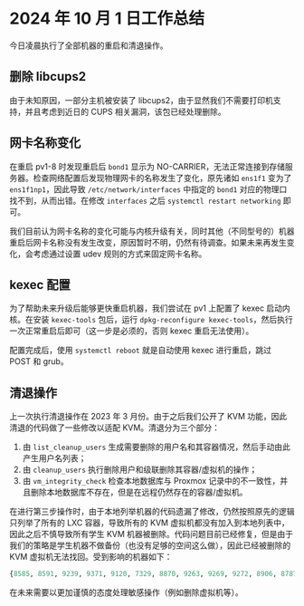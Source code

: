 # 2024 年 10 月 1 日工作总结

今日凌晨执行了全部机器的重启和清退操作。

## 删除 libcups2

由于未知原因，一部分主机被安装了 libcups2，由于显然我们不需要打印机支持，并且考虑到近日的 CUPS 相关漏洞，该包已经处理删除。

## 网卡名称变化

在重启 pv1-8 时发现重启后 `bond1` 显示为 NO-CARRIER，无法正常连接到存储服务器。检查网络配置后发现物理网卡的名称发生了变化，原先诸如 `ens1f1` 变为了 `ens1f1np1`，因此导致 `/etc/network/interfaces` 中指定的 `bond1` 对应的物理口找不到，从而出错。在修改 `interfaces` 之后 `systemctl restart networking` 即可。

我们目前认为网卡名称的变化可能与内核升级有关，同时其他（不同型号的）机器重启后网卡名称没有发生改变，原因暂时不明，仍然有待调查。如果未来再发生变化，会考虑通过设置 udev 规则的方式来固定网卡名称。

## kexec 配置

为了帮助未来升级后能够更快重启机器，我们尝试在 pv1 上配置了 kexec 启动内核。在安装 `kexec-tools` 包后，运行 `dpkg-reconfigure kexec-tools`，然后执行一次正常重启后即可（这一步是必须的，否则 kexec 重启无法使用）。

配置完成后，使用 `systemctl reboot` 就是自动使用 kexec 进行重启，跳过 POST 和 grub。

## 清退操作

上一次执行清退操作在 2023 年 3 月份。由于之后我们公开了 KVM 功能，因此清退的代码做了一些修改以适配 KVM。清退分为三个部分：

1. 由 `list_cleanup_users` 生成需要删除的用户名和其容器情况，然后手动由此产生用户名列表；
2. 由 `cleanup_users` 执行删除用户和级联删除其容器/虚拟机的操作；
3. 由 `vm_integrity_check` 检查本地数据库与 Proxmox 记录中的不一致性，并且删除本地数据库不存在，但是在远程仍然存在的容器/虚拟机。

在进行第三步操作时，由于本地列举机器的代码遗漏了修改，仍然按照原先的逻辑只列举了所有的 LXC 容器，导致所有的 KVM 虚拟机都没有加入到本地列表中，因此之后不慎导致所有学生 KVM 机器被删除。代码问题目前已经修复，但是由于我们的策略是学生机器不做备份（也没有足够的空间这么做），因此已经被删除的 KVM 虚拟机无法找回。受到影响的机器如下：

```python
{8585, 8591, 9239, 9371, 9120, 7329, 8870, 9263, 9269, 9272, 8906, 8787, 9173, 9433, 9574, 9576, 9337, 8828, 9213}
```

在未来需要以更加谨慎的态度处理敏感操作（例如删除虚拟机等）。
